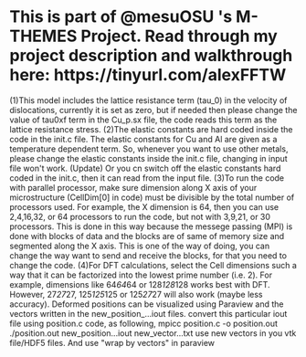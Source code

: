 <h1> This is part of @mesuOSU 's M-THEMES Project. Read through my project description and walkthrough here: https://tinyurl.com/alexFFTW </h1>

(1)This model includes the lattice resistance term (tau_0) in the velocity of dislocations, currently it is set as zero, but if needed then please change the value of tau0xf term in the Cu_p.sx file, the code reads this term as the lattice resistance stress.
(2)The elastic constants are hard coded inside the code in the init.c file. The elastic constants for Cu and Al are given as a temperature dependent term. So, whenever you want to use other metals, please change the elastic constants inside the init.c file, changing in input file won't work. (Update) Or you cn switch off the elastic constants hard coded in the init.c, then it can read from the input file.
(3)To run the code with parallel processor, make sure dimension along X axis of your microstructure (CellDim[0] in code) must be divisible by the total number of processors used. For example, the X dimension is 64, then you can use 2,4,16,32, or 64 processors to run the code, but not with 3,9,21, or 30 processors. This is done in this way because the messege passing (MPI) is done with blocks of data and the blocks are of same of memory size and segmented along the X axis.
This is one of the way of doing, you can change the way want to send and receive the blocks, for that you need to change the code.
(4)For DFT calculations, select the Cell dimensions such a way that it can be factorized into the lowest prime number (i.e. 2). For example, dimensions like 64*64*64 or 128*128*128 works best with DFT. However, 27*27*27, 125*125*125 or 125*27*27 will also work (maybe less accuracy). 
Deformed positions can be visualized using Paraview and the vectors written in the new_position_...iout files. convert this particular iout file using position.c code, as following, 
mpicc position.c -o position.out
./position.out new_position...iout new_vector...txt
use new vectors in you vtk file/HDF5 files. And use "wrap by vectors" in paraview
